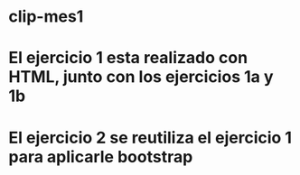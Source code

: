 # clip-mes1
# El ejercicio 1 esta realizado con HTML, junto con los ejercicios 1a y 1b
# El ejercicio 2 se reutiliza el ejercicio 1 para aplicarle bootstrap